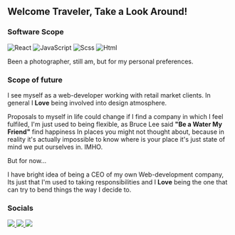 ## Welcome Traveler, Take a Look Around!

### Software Scope

![React](https://img.shields.io/badge/React-20232A?style=for-the-badge&logo=react&logoColor=61DAFB)
![JavaScript](https://img.shields.io/badge/JavaScript-323330?style=for-the-badge&logo=javascript&logoColor=F7DF1E)
![Scss](https://img.shields.io/badge/Sass-CC6699?style=for-the-badge&logo=sass&logoColor=white)
![Html](https://img.shields.io/badge/HTML5-E34F26?style=for-the-badge&logo=html5&logoColor=white)

Been a photographer, still am, but for my personal preferences.

### Scope of future

I see myself as a web-developer working with retail market clients.
In general I **Love** being involved into design atmosphere.

Proposals to myself in life could change if I find a company in which I feel fulfiled,
I'm just used to being flexible, as Bruce Lee said **"Be a Water My Friend"** find happiness
In places you might not thought about, because in reality it's actually impossible to
know where is your place it's just state of mind we put ourselves in. IMHO.

But for now...

I have bright idea of being a CEO of my own Web-development company,
Its just that I'm used to taking responsibilities and I **Love** being the one
that can try to bend things the way I decide to.

### Socials

<a href="https://www.linkedin.com/in/vaidas-buslavi%C4%8Dius-2a6b4823b/">
 <img src="https://img.shields.io/badge/linkedin-%230077B5.svg?&style=for-the-badge&logo=linkedin&logoColor=white"/>
</a>
<a href="https://www.facebook.com/vaidas.buslavicius">
 <img src="https://img.shields.io/badge/Facebook-1877F2?style=for-the-badge&logo=facebook&logoColor=white"/>
</a>
<a href="https://www.instagram.com/atleiskite_mokausi/">
 <img src="https://img.shields.io/badge/Instagram-E4405F?style=for-the-badge&logo=instagram&logoColor=white">
</a>
